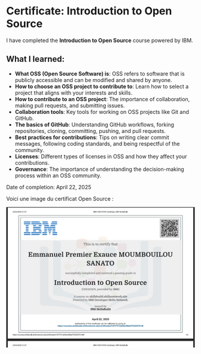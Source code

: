 # Certificate: Introduction to Open Source

I have completed the **Introduction to Open Source** course powered by IBM.

## What I learned:
- **What OSS (Open Source Software) is**: OSS refers to software that is publicly accessible and can be modified and shared by anyone.
- **How to choose an OSS project to contribute to**: Learn how to select a project that aligns with your interests and skills.
- **How to contribute to an OSS project**: The importance of collaboration, making pull requests, and submitting issues.
- **Collaboration tools**: Key tools for working on OSS projects like Git and GitHub.
- **The basics of GitHub**: Understanding GitHub workflows, forking repositories, cloning, committing, pushing, and pull requests.
- **Best practices for contributions**: Tips on writing clear commit messages, following coding standards, and being respectful of the community.
- **Licenses**: Different types of licenses in OSS and how they affect your contributions.
- **Governance**: The importance of understanding the decision-making process within an OSS community.

Date of completion: April 22, 2025

Voici une image du certificat Open Source :

![Capture Certification Open Source](certificates-trimester-1/Capture%20certification%20Open%20Source.png)
